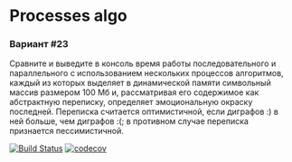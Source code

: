 # Processes algo

### Вариант #23
Сравните и выведите в консоль время работы последовательного и параллельного с использованием 
нескольких процессов алгоритмов, каждый из которых выделяет в динамической памяти символьный массив 
размером 100 Мб и, рассматривая его содержимое как абстрактную переписку, определяет 
эмоциональную окраску последней. Переписка считается оптимистичной, если диграфов :) в ней больше, 
чем диграфов :(; в противном случае переписка признается пессимистичной.

[![Build Status](https://travis-ci.com/Blackblackofficial/Struct-HTML-Paralels.svg?branch=hw-2)](https://travis-ci.com/Blackblackofficial/Struct-HTML-Paralels)
[![codecov](https://codecov.io/gh/Blackblackofficial/Struct-HTML-Paralels/branch/hw-2/graph/badge.svg?token=gy3WneDO92)](https://codecov.io/gh/Blackblackofficial/Struct-HTML-Paralels)
